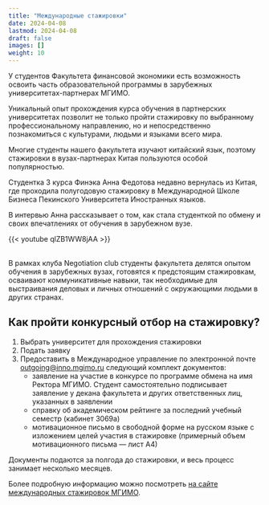 ```yaml
---
title: "Международные стажировки"
date: 2024-04-08
lastmod: 2024-04-08
draft: false
images: []
weight: 10
---
```


У студентов Факультета финансовой экономики есть возможность освоить часть образовательной программы в зарубежных университетах-партнерах МГИМО.

Уникальный опыт прохождения курса обучения в партнерских университетах позволит не только пройти стажировку по выбранному профессиональному направлению, но и непосредственно познакомиться с культурами, людьми и языками всего мира.

Многие студенты нашего факультета изучают китайский язык, поэтому стажировки в вузах-партнерах Китая пользуются особой популярностью.

Студентка 3 курса Финэка Анна Федотова недавно вернулась из Китая, где проходила полугодовую стажировку в Международной Школе Бизнеса Пекинского Университета Иностранных языков.

В интервью Анна рассказывает о том, как стала студенткой по обмену и своих впечатлениях от обучения в зарубежном вузе.

{{< youtube qlZB1WW8jAA >}}

<br>
В рамках клуба Negotiation club студенты факультета делятся опытом обучения в зарубежных вузах, готовятся к предстоящим стажировкам, осваивают коммуникативные навыки, так необходимые для выстраивания деловых и личных отношений с окружающими людьми в других странах.
<br>

<div id="vk_post_-218869820_52"></div>
<script type="text/javascript" src="https://vk.com/js/api/openapi.js?171"></script>
<script type="text/javascript">
  (function() {
    VK.Widgets.Post("vk_post_-218869820_52", -218869820, 52, 'p3ABNrQaiJpMRqIkZkNpqChnEMGL');
  }());
</script>

## Как пройти конкурсный отбор на стажировку?

1. Выбрать университет для прохождения стажировки
2. Подать заявку
3. Предоставить в Международное управление по электронной почтe outgoing@inno.mgimo.ru следующий комплект документов:
   - заявление на участие в конкурсе по программе обмена на имя Ректора МГИМО. Студент самостоятельно подписывает  заявление у декана факультета и других ответственных лиц, указанных в заявлении
   - справку об академическом рейтинге за последний учебный семестр (кабинет 3069а)
   - мотивационное письмо в свободной форме на русском языке с изложением целей участия в стажировке (примерный объем мотивационного письма — лист А4)

Документы подаются за полгода до стажировки, и весь процесс занимает несколько месяцев.

Более подробную информацию можно посмотреть [на сайте международных стажировок МГИМО](https://outgoing.mgimo.ru/).
